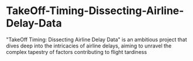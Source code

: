 # TakeOff-Timing-Dissecting-Airline-Delay-Data
"TakeOff Timing: Dissecting Airline Delay Data" is an ambitious project that dives deep into the intricacies of airline delays, aiming to unravel the complex tapestry of factors contributing to flight tardiness
